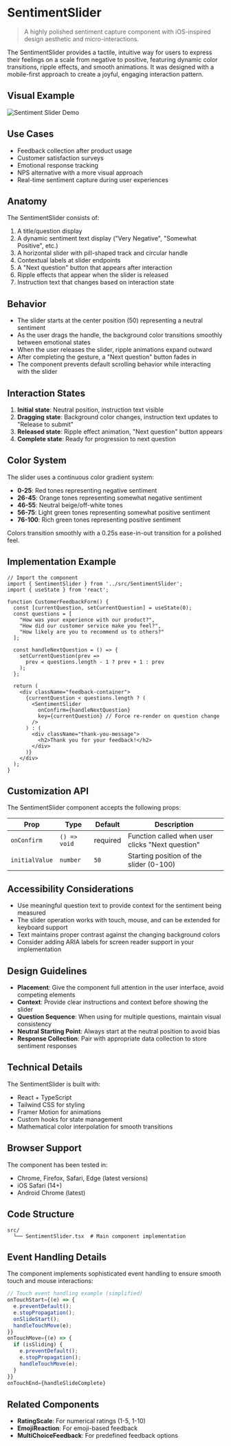 # SentimentSlider

> A highly polished sentiment capture component with iOS-inspired design aesthetic and micro-interactions.

The SentimentSlider provides a tactile, intuitive way for users to express their feelings on a scale from negative to positive, featuring dynamic color transitions, ripple effects, and smooth animations. It was designed with a mobile-first approach to create a joyful, engaging interaction pattern.

## Visual Example

![Sentiment Slider Demo](../assets/IMG_2920.png)

## Use Cases

- Feedback collection after product usage
- Customer satisfaction surveys
- Emotional response tracking
- NPS alternative with a more visual approach
- Real-time sentiment capture during user experiences

## Anatomy

The SentimentSlider consists of:
1. A title/question display
2. A dynamic sentiment text display ("Very Negative", "Somewhat Positive", etc.)
3. A horizontal slider with pill-shaped track and circular handle
4. Contextual labels at slider endpoints
5. A "Next question" button that appears after interaction
6. Ripple effects that appear when the slider is released
7. Instruction text that changes based on interaction state

## Behavior

- The slider starts at the center position (50) representing a neutral sentiment
- As the user drags the handle, the background color transitions smoothly between emotional states
- When the user releases the slider, ripple animations expand outward
- After completing the gesture, a "Next question" button fades in
- The component prevents default scrolling behavior while interacting with the slider

## Interaction States

1. **Initial state**: Neutral position, instruction text visible
2. **Dragging state**: Background color changes, instruction text updates to "Release to submit"
3. **Released state**: Ripple effect animation, "Next question" button appears
4. **Complete state**: Ready for progression to next question

## Color System

The slider uses a continuous color gradient system:
- **0-25**: Red tones representing negative sentiment
- **26-45**: Orange tones representing somewhat negative sentiment
- **46-55**: Neutral beige/off-white tones
- **56-75**: Light green tones representing somewhat positive sentiment
- **76-100**: Rich green tones representing positive sentiment

Colors transition smoothly with a 0.25s ease-in-out transition for a polished feel.

## Implementation Example

```tsx
// Import the component
import { SentimentSlider } from '../src/SentimentSlider';
import { useState } from 'react';

function CustomerFeedbackForm() {
  const [currentQuestion, setCurrentQuestion] = useState(0);
  const questions = [
    "How was your experience with our product?",
    "How did our customer service make you feel?",
    "How likely are you to recommend us to others?"
  ];
  
  const handleNextQuestion = () => {
    setCurrentQuestion(prev => 
      prev < questions.length - 1 ? prev + 1 : prev
    );
  };
  
  return (
    <div className="feedback-container">
      {currentQuestion < questions.length ? (
        <SentimentSlider 
          onConfirm={handleNextQuestion}
          key={currentQuestion} // Force re-render on question change
        />
      ) : (
        <div className="thank-you-message">
          <h2>Thank you for your feedback!</h2>
        </div>
      )}
    </div>
  );
}
```

## Customization API

The SentimentSlider component accepts the following props:

| Prop | Type | Default | Description |
|------|------|---------|-------------|
| `onConfirm` | `() => void` | required | Function called when user clicks "Next question" |
| `initialValue` | `number` | `50` | Starting position of the slider (0-100) |

## Accessibility Considerations

- Use meaningful question text to provide context for the sentiment being measured
- The slider operation works with touch, mouse, and can be extended for keyboard support
- Text maintains proper contrast against the changing background colors
- Consider adding ARIA labels for screen reader support in your implementation

## Design Guidelines

- **Placement**: Give the component full attention in the user interface, avoid competing elements
- **Context**: Provide clear instructions and context before showing the slider
- **Question Sequence**: When using for multiple questions, maintain visual consistency
- **Neutral Starting Point**: Always start at the neutral position to avoid bias
- **Response Collection**: Pair with appropriate data collection to store sentiment responses

## Technical Details

The SentimentSlider is built with:
- React + TypeScript
- Tailwind CSS for styling
- Framer Motion for animations
- Custom hooks for state management
- Mathematical color interpolation for smooth transitions

## Browser Support

The component has been tested in:
- Chrome, Firefox, Safari, Edge (latest versions)
- iOS Safari (14+)
- Android Chrome (latest)

## Code Structure

```
src/
  └── SentimentSlider.tsx  # Main component implementation
```

## Event Handling Details

The component implements sophisticated event handling to ensure smooth touch and mouse interactions:

```typescript
// Touch event handling example (simplified)
onTouchStart={(e) => {
  e.preventDefault(); 
  e.stopPropagation();
  onSlideStart();
  handleTouchMove(e);
}}
onTouchMove={(e) => {
  if (isSliding) {
    e.preventDefault();
    e.stopPropagation();
    handleTouchMove(e);
  }
}}
onTouchEnd={handleSlideComplete}
```

## Related Components

- **RatingScale**: For numerical ratings (1-5, 1-10)
- **EmojiReaction**: For emoji-based feedback
- **MultiChoiceFeedback**: For predefined feedback options